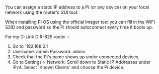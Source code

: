 You can assign a static IP address to a Pi (or any device) on your local network using the router's GUI tool.

When installing Pi OS using the official Imager tool you can fill in the WiFi SSID and password so the Pi should autoconnect every time it boots up.

For my D-Link DIR-825 router –
1. Go to `192.168.0.1
2. Username: admin Password: admin
3. Check that the Pi's name shows up under connected devices.
4. Go to Settings > Network. Scroll down to Static IP Addresses under IPv4. Select 'Known Clients' and choose the Pi device.